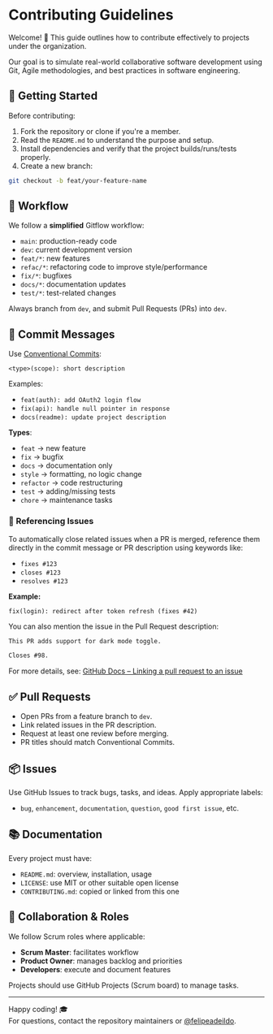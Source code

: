 # Contributing Guidelines

Welcome! 👋 This guide outlines how to contribute effectively to projects under the organization.

Our goal is to simulate real-world collaborative software development using Git, Agile methodologies, and best practices in software engineering.

## 🚀 Getting Started

Before contributing:

1. Fork the repository or clone if you're a member.
2. Read the `README.md` to understand the purpose and setup.
3. Install dependencies and verify that the project builds/runs/tests properly.
4. Create a new branch:  

```bash
git checkout -b feat/your-feature-name
```

## 🧠 Workflow

We follow a **simplified** Gitflow workflow:

- `main`: production-ready code  
- `dev`: current development version  
- `feat/*`: new features  
- `refac/*`: refactoring code to improve style/performance  
- `fix/*`: bugfixes  
- `docs/*`: documentation updates  
- `test/*`: test-related changes  

Always branch from `dev`, and submit Pull Requests (PRs) into `dev`.

## 📝 Commit Messages

Use [Conventional Commits](https://www.conventionalcommits.org):

```
<type>(scope): short description
```

Examples:
- `feat(auth): add OAuth2 login flow`
- `fix(api): handle null pointer in response`
- `docs(readme): update project description`

**Types**:
- `feat` → new feature  
- `fix` → bugfix  
- `docs` → documentation only  
- `style` → formatting, no logic change  
- `refactor` → code restructuring  
- `test` → adding/missing tests  
- `chore` → maintenance tasks  

### 🔗 Referencing Issues

To automatically close related issues when a PR is merged, reference them directly in the commit message or PR description using keywords like:

- `fixes #123`
- `closes #123`
- `resolves #123`

**Example:**
```text
fix(login): redirect after token refresh (fixes #42)
```

You can also mention the issue in the Pull Request description:

```markdown
This PR adds support for dark mode toggle.

Closes #98.
```

For more details, see: [GitHub Docs – Linking a pull request to an issue](https://docs.github.com/en/issues/tracking-your-work-with-issues/linking-a-pull-request-to-an-issue)

## ✅ Pull Requests

- Open PRs from a feature branch to `dev`.
- Link related issues in the PR description.
- Request at least one review before merging.
- PR titles should match Conventional Commits.

## 📦 Issues

Use GitHub Issues to track bugs, tasks, and ideas. Apply appropriate labels:
- `bug`, `enhancement`, `documentation`, `question`, `good first issue`, etc.

## 📚 Documentation

Every project must have:
- `README.md`: overview, installation, usage
- `LICENSE`: use MIT or other suitable open license
- `CONTRIBUTING.md`: copied or linked from this one

## 👥 Collaboration & Roles

We follow Scrum roles where applicable:
- **Scrum Master**: facilitates workflow
- **Product Owner**: manages backlog and priorities
- **Developers**: execute and document features

Projects should use GitHub Projects (Scrum board) to manage tasks.

---

Happy coding! 🎓  
For questions, contact the repository maintainers or [@felipeadeildo](https://github.com/felipeadeildo).